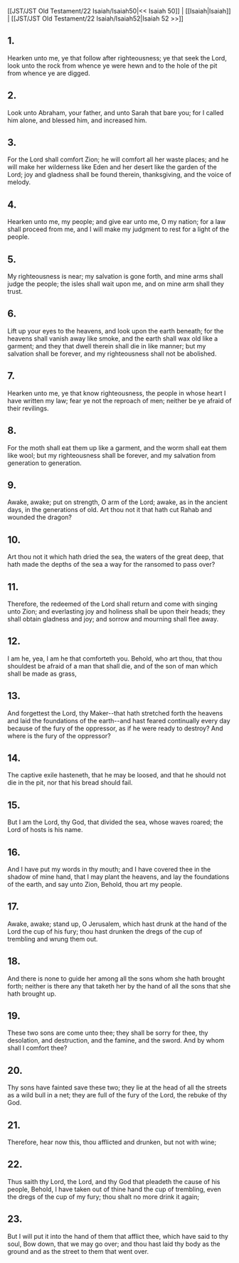[[JST/JST Old Testament/22 Isaiah/Isaiah50|<< Isaiah 50]] | [[Isaiah|Isaiah]] | [[JST/JST Old Testament/22 Isaiah/Isaiah52|Isaiah 52 >>]]
## 1.
Hearken unto me, ye that follow after righteousness; ye that seek the Lord, look unto the rock from whence ye were hewn and to the hole of the pit from whence ye are digged.
## 2.
Look unto Abraham, your father, and unto Sarah that bare you; for I called him alone, and blessed him, and increased him.
## 3.
For the Lord shall comfort Zion; he will comfort all her waste places; and he will make her wilderness like Eden and her desert like the garden of the Lord; joy and gladness shall be found therein, thanksgiving, and the voice of melody.
## 4.
Hearken unto me, my people; and give ear unto me, O my nation; for a law shall proceed from me, and I will make my judgment to rest for a light of the people.
## 5.
My righteousness is near; my salvation is gone forth, and mine arms shall judge the people; the isles shall wait upon me, and on mine arm shall they trust.
## 6.
Lift up your eyes to the heavens, and look upon the earth beneath; for the heavens shall vanish away like smoke, and the earth shall wax old like a garment; and they that dwell therein shall die in like manner; but my salvation shall be forever, and my righteousness shall not be abolished.
## 7.
Hearken unto me, ye that know righteousness, the people in whose heart I have written my law; fear ye not the reproach of men; neither be ye afraid of their revilings.
## 8.
For the moth shall eat them up like a garment, and the worm shall eat them like wool; but my righteousness shall be forever, and my salvation from generation to generation.
## 9.
Awake, awake; put on strength, O arm of the Lord; awake, as in the ancient days, in the generations of old. Art thou not it that hath cut Rahab and wounded the dragon?
## 10.
Art thou not it which hath dried the sea, the waters of the great deep, that hath made the depths of the sea a way for the ransomed to pass over?
## 11.
Therefore, the redeemed of the Lord shall return and come with singing unto Zion; and everlasting joy and holiness shall be upon their heads; they shall obtain gladness and joy; and sorrow and mourning shall flee away.
## 12.
I am he, yea, I am he that comforteth you. Behold, who art thou, that thou shouldest be afraid of a man that shall die, and of the son of man which shall be made as grass,
## 13.
And forgettest the Lord, thy Maker\--that hath stretched forth the heavens and laid the foundations of the earth\--and hast feared continually every day because of the fury of the oppressor, as if he were ready to destroy? And where is the fury of the oppressor?
## 14.
The captive exile hasteneth, that he may be loosed, and that he should not die in the pit, nor that his bread should fail.
## 15.
But I am the Lord, thy God, that divided the sea, whose waves roared; the Lord of hosts is his name.
## 16.
And I have put my words in thy mouth; and I have covered thee in the shadow of mine hand, that I may plant the heavens, and lay the foundations of the earth, and say unto Zion, Behold, thou art my people.
## 17.
Awake, awake; stand up, O Jerusalem, which hast drunk at the hand of the Lord the cup of his fury; thou hast drunken the dregs of the cup of trembling and wrung them out.
## 18.
And there is none to guide her among all the sons whom she hath brought forth; neither is there any that taketh her by the hand of all the sons that she hath brought up.
## 19.
These two sons are come unto thee; they shall be sorry for thee, thy desolation, and destruction, and the famine, and the sword. And by whom shall I comfort thee?
## 20.
Thy sons have fainted save these two; they lie at the head of all the streets as a wild bull in a net; they are full of the fury of the Lord, the rebuke of thy God.
## 21.
Therefore, hear now this, thou afflicted and drunken, but not with wine;
## 22.
Thus saith thy Lord, the Lord, and thy God that pleadeth the cause of his people, Behold, I have taken out of thine hand the cup of trembling, even the dregs of the cup of my fury; thou shalt no more drink it again;
## 23.
But I will put it into the hand of them that afflict thee, which have said to thy soul, Bow down, that we may go over; and thou hast laid thy body as the ground and as the street to them that went over.


